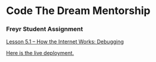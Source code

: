 # Code The Dream Mentorship

### Freyr Student Assignment

[Lesson 5.1 – How the Internet Works: Debugging](https://learn.codethedream.org/debugging-op/)

[Here is the live deployment.](https://hayleyw7.github.io/ctd-mentor-freyr-5.1/)
